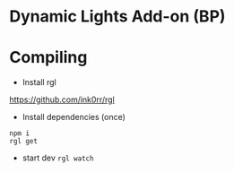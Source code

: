 # Dynamic Lights Add-on (BP)

# Compiling

- Install rgl

https://github.com/ink0rr/rgl

- Install dependencies (once)

```
npm i
rgl get
```

- start dev
  `rgl watch`

